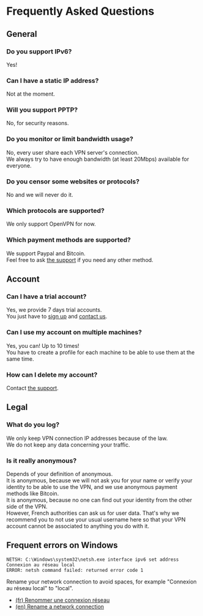 Frequently Asked Questions
==========================

General
-------

### Do you support IPv6?
Yes!

### Can I have a static IP address?
Not at the moment.

### Will you support PPTP?
No, for security reasons.

### Do you monitor or limit bandwidth usage?
No, every user share each VPN server's connection.  
We always try to have enough bandwidth (at least 20Mbps) available
for everyone.

### Do you censor some websites or protocols?
No and we will never do it.

### Which protocols are supported?
We only support OpenVPN for now.

### Which payment methods are supported?
We support Paypal and Bitcoin.  
Feel free to ask [the support](/page/support) if you need any other method.

Account
-------

### Can I have a trial account?
Yes, we provide 7 days trial accounts.  
You just have to [sign up](/account/signup) and [contact us](/page/support).

### Can I use my account on multiple machines?
Yes, you can! Up to 10 times!  
You have to create a profile for each machine to be able to use
them at the same time.

### How can I delete my account?
Contact [the support](/page/support).


Legal
-----

### What do you log?
We only keep VPN connection IP addresses because of the law.  
We do not keep any data concerning your traffic.

### Is it really anonymous?
Depends of your definition of anonymous.  
It is anonymous, because we will not ask you for your name or verify your
identity to be able to use the VPN, and we use anonymous payment methods
like Bitcoin.  
It is anonymous, because no one can find out your identity from the other side
of the VPN.  
However, French authorities can ask us for user data. That's why we
recommend you to not use your usual username here so that your VPN account
cannot be associated to anything you do with it.


Frequent errors on Windows
--------------------------

    NETSH: C:\Windows\system32\netsh.exe interface ipv6 set address Connexion au réseau local
    ERROR: netsh command failed: returned error code 1

Rename your network connection to avoid spaces, for example "Connexion au réseau local" to "local".

  - [(fr) Renommer une connexion réseau](http://windows.microsoft.com/fr-xf/windows-vista/rename-a-network-connection)
  - [(en) Rename a network connection](http://windows.microsoft.com/en-au/windows-vista/rename-a-network-connection)

